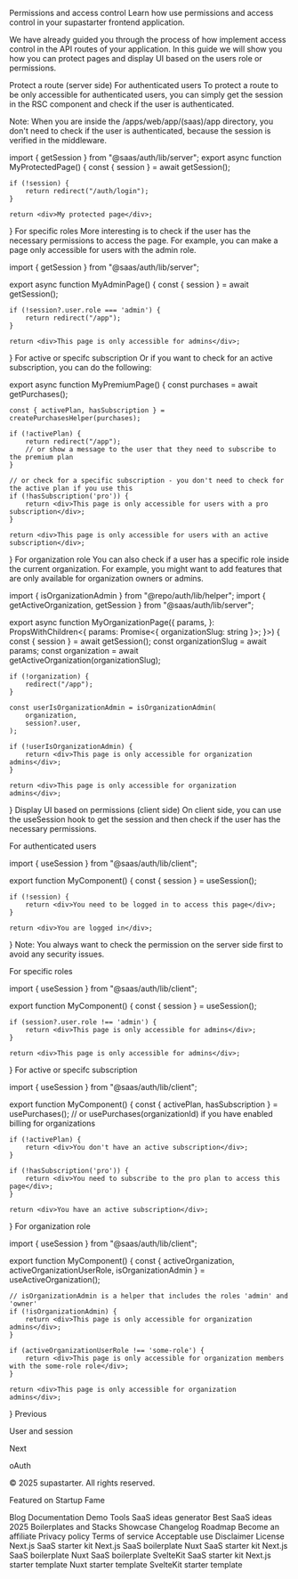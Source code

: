 Permissions and access control
Learn how use permissions and access control in your supastarter frontend application.

We have already guided you through the process of how implement access control in the API routes of your application. In this guide we will show you how you can protect pages and display UI based on the users role or permissions.

Protect a route (server side)
For authenticated users
To protect a route to be only accessible for authenticated users, you can simply get the session in the RSC component and check if the user is authenticated.

Note: When you are inside the /apps/web/app/(saas)/app directory, you don't need to check if the user is authenticated, because the session is verified in the middleware.


import { getSession } from "@saas/auth/lib/server";
export async function MyProtectedPage() {
    const { session } = await getSession();
 
    if (!session) {
        return redirect("/auth/login");
    }
 
    return <div>My protected page</div>;
}
For specific roles
More interesting is to check if the user has the necessary permissions to access the page. For example, you can make a page only accessible for users with the admin role.


import { getSession } from "@saas/auth/lib/server";
 
export async function MyAdminPage() {
    const { session } = await getSession();
 
    if (!session?.user.role === 'admin') {
        return redirect("/app");
    }
 
    return <div>This page is only accessible for admins</div>;
}
For active or specifc subscription
Or if you want to check for an active subscription, you can do the following:


export async function MyPremiumPage() {
    const purchases = await getPurchases();
    
    const { activePlan, hasSubscription } = createPurchasesHelper(purchases);
 
    if (!activePlan) {
        return redirect("/app");
        // or show a message to the user that they need to subscribe to the premium plan
    }
 
    // or check for a specific subscription - you don't need to check for the active plan if you use this
    if (!hasSubscription('pro')) {
        return <div>This page is only accessible for users with a pro subscription</div>;
    }
 
    return <div>This page is only accessible for users with an active subscription</div>;
}
For organization role
You can also check if a user has a specific role inside the current organization. For example, you might want to add features that are only available for organization owners or admins.


import { isOrganizationAdmin } from "@repo/auth/lib/helper";
import { getActiveOrganization, getSession } from "@saas/auth/lib/server";
 
export async function MyOrganizationPage({
	params,
}: PropsWithChildren<{
	params: Promise<{ organizationSlug: string }>;
}>) {
    const { session } = await getSession();
    const organizationSlug = await params;
	const organization = await getActiveOrganization(organizationSlug);
 
    if (!organization) {
		redirect("/app");
	}
 
	const userIsOrganizationAdmin = isOrganizationAdmin(
		organization,
		session?.user,
	);
 
    if (!userIsOrganizationAdmin) {
        return <div>This page is only accessible for organization admins</div>;
    }
 
    return <div>This page is only accessible for organization admins</div>;
}
Display UI based on permissions (client side)
On client side, you can use the useSession hook to get the session and then check if the user has the necessary permissions.

For authenticated users

import { useSession } from "@saas/auth/lib/client";
 
export function MyComponent() {
    const { session } = useSession();
 
    if (!session) {
        return <div>You need to be logged in to access this page</div>;
    }
 
    return <div>You are logged in</div>;
}
Note: You always want to check the permission on the server side first to avoid any security issues.

For specific roles

import { useSession } from "@saas/auth/lib/client";
 
export function MyComponent() {
    const { session } = useSession();
 
    if (session?.user.role !== 'admin') {
        return <div>This page is only accessible for admins</div>;
    }
 
    return <div>This page is only accessible for admins</div>;
}
For active or specifc subscription

import { useSession } from "@saas/auth/lib/client";
 
export function MyComponent() {
    const { activePlan, hasSubscription } = usePurchases(); // or usePurchases(organizationId) if you have enabled billing for organizations
 
    if (!activePlan) {
        return <div>You don't have an active subscription</div>;
    }
 
    if (!hasSubscription('pro')) {
        return <div>You need to subscribe to the pro plan to access this page</div>;
    }
 
    return <div>You have an active subscription</div>;
}
For organization role

import { useSession } from "@saas/auth/lib/client";
 
export function MyComponent() {
	const { activeOrganization, activeOrganizationUserRole, isOrganizationAdmin } = useActiveOrganization();
 
    // isOrganizationAdmin is a helper that includes the roles 'admin' and 'owner'
    if (!isOrganizationAdmin) {
        return <div>This page is only accessible for organization admins</div>;
    }
 
    if (activeOrganizationUserRole !== 'some-role') {
        return <div>This page is only accessible for organization members with the some-role role</div>;
    }
 
    return <div>This page is only accessible for organization admins</div>;
}
Previous

User and session

Next

oAuth

© 2025 supastarter. All rights reserved.

Featured on Startup Fame



Blog
Documentation
Demo
Tools
SaaS ideas generator
Best SaaS ideas 2025
Boilerplates and Stacks
Showcase
Changelog
Roadmap
Become an affiliate
Privacy policy
Terms of service
Acceptable use
Disclaimer
License
Next.js SaaS starter kit
Next.js SaaS boilerplate
Nuxt SaaS starter kit
Next.js SaaS boilerplate
Nuxt SaaS boilerplate
SvelteKit SaaS starter kit
Next.js starter template
Nuxt starter template
SvelteKit starter template

